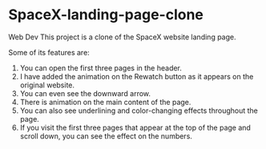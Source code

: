 # SpaceX-landing-page-clone
Web Dev
This project is a clone of the SpaceX website landing page. 

Some of its features are:
1. You can open the first three pages in the header.
2. I have added the animation on the Rewatch button as it appears on the original website.
3. You can even see the downward arrow.
4. There is animation on the main content of the page.
5. You can also see underlining and color-changing effects throughout the page.
6. If you visit the first three pages that appear at the top of the page and scroll down, you can see the effect on the numbers.
